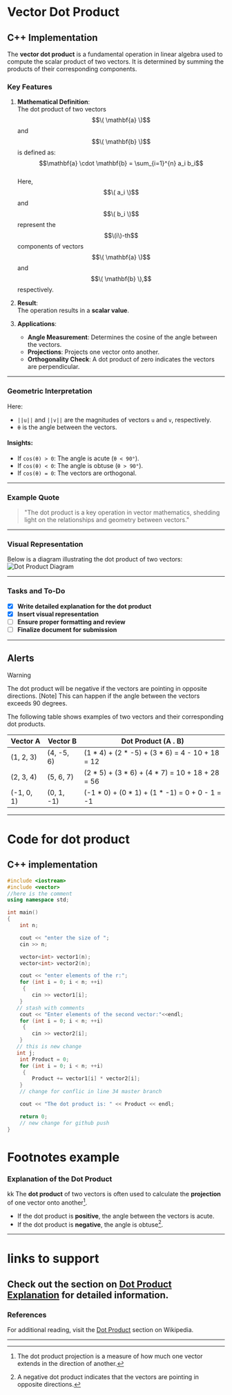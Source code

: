 
# Vector Dot Product  
## C++ Implementation  

The **vector dot product** is a fundamental operation in linear algebra used to compute the scalar product of two vectors. It is determined by summing the products of their corresponding components.  

### Key Features  
1. **Mathematical Definition**:  
   The dot product of two vectors $$\( \mathbf{a} \)$$  and  $$\( \mathbf{b} \)$$ is defined as:  
   $$\mathbf{a} \cdot \mathbf{b} = \sum_{i=1}^{n} a_i b_i$$  
   Here, $$\( a_i \)$$ and $$\( b_i \)$$ represent the $$\(i\)-th$$ components of vectors $$\( \mathbf{a} \)$$ and $$\( \mathbf{b} \),$$ respectively.  

2. **Result**:  
   The operation results in a **scalar value**.  

3. **Applications**:  
   - **Angle Measurement**: Determines the cosine of the angle between the vectors.  
   - **Projections**: Projects one vector onto another.  
   - **Orthogonality Check**: A dot product of zero indicates the vectors are perpendicular.  

---


### Geometric Interpretation  



Here:  
- `||u||` and `||v||` are the magnitudes of vectors `u` and `v`, respectively.  
- `θ` is the angle between the vectors.  

#### Insights:  
- If `cos(θ) > 0`: The angle is acute (`θ < 90°`).  
- If `cos(θ) < 0`: The angle is obtuse (`θ > 90°`).  
- If `cos(θ) = 0`: The vectors are orthogonal.  


---

### Example Quote  

> "The dot product is a key operation in vector mathematics, shedding light on the relationships and geometry between vectors."

---

### Visual Representation  

Below is a diagram illustrating the dot product of two vectors:  
![Dot Product Diagram](https://betterexplained.com/wp-content/webp-express/webp-images/uploads/dotproduct/dot_product_components.png.webp)

---

### Tasks and To-Do  

- [X] **Write detailed explanation for the dot product**  
- [X] **Insert visual representation**  
- [ ] **Ensure proper formatting and review**  
- [ ] **Finalize document for submission**  

---

## Alerts
> [!Warning]
> The dot product will be negative if the vectors are pointing in opposite directions.
> [Note]
> This can happen if the angle between the vectors exceeds 90 degrees.

The following table shows examples of two vectors and their corresponding dot products.

| Vector A          | Vector B          | Dot Product (A . B)                                  |
|-------------------|-------------------|------------------------------------------------------|
| (1, 2, 3)         | (4, -5, 6)        | (1 * 4) + (2 * -5) + (3 * 6) = 4 - 10 + 18 = 12     |
| (2, 3, 4)         | (5, 6, 7)         | (2 * 5) + (3 * 6) + (4 * 7) = 10 + 18 + 28 = 56     |
| (-1, 0, 1)        | (0, 1, -1)        | (-1 * 0) + (0 * 1) + (1 * -1) = 0 + 0 - 1 = -1      |

---

# Code for dot product
## C++ implementation
```cpp
#include <iostream>
#include <vector>
//here is the comment
using namespace std;

int main() 
{
    int n;

    cout << "enter the size of ";
    cin >> n;

    vector<int> vector1(n);
    vector<int> vector2(n);

    cout << "enter elements of the r:";
    for (int i = 0; i < n; ++i)
     {
        cin >> vector1[i];
    }
   // stash with comments
    cout << "Enter elements of the second vector:"<<endl;
    for (int i = 0; i < n; ++i)
     {
        cin >> vector2[i]; 
    }
   // this is new change 
   int j;
    int Product = 0;
    for (int i = 0; i < n; ++i)
     {
        Product += vector1[i] * vector2[i];
    }
    // change for conflic in line 34 master branch

    cout << "The dot product is: " << Product << endl;

    return 0;
    // new change for github push
}

```



# Footnotes example
### Explanation of the Dot Product
kk
The **dot product** of two vectors is often used to calculate the **projection** of one vector onto another[^1].

- If the dot product is **positive**, the angle between the vectors is acute.
- If the dot product is **negative**, the angle is obtuse[^2].

[^1]: The dot product projection is a measure of how much one vector extends in the direction of another.
[^2]: A negative dot product indicates that the vectors are pointing in opposite directions.
---
# links to support

Check out the section on [Dot Product Explanation](https://en.wikipedia.org/wiki/Dot_product) for detailed information.
---

### References  

For additional reading, visit the [Dot Product](https://en.wikipedia.org/wiki/Dot_product) section on Wikipedia.  

---




